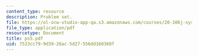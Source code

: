 ```yaml
---
content_type: resource
description: Problem set.
file: https://ol-ocw-studio-app-qa.s3.amazonaws.com/courses/20-106j-systems-microbiology-fall-2006/7523cc799d3926ac5d27556dd160360f_ps5.pdf
file_type: application/pdf
resourcetype: Document
title: ps5.pdf
uid: 7523cc79-9d39-26ac-5d27-556dd160360f
---
```

